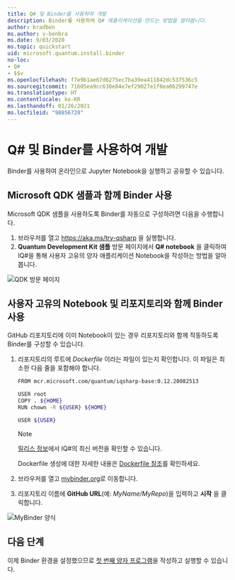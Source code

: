 ```yaml
---
title: Q# 및 Binder를 사용하여 개발
description: Binder를 사용하여 Q# 애플리케이션을 만드는 방법을 알아봅니다.
author: bradben
ms.author: v-benbra
ms.date: 9/03/2020
ms.topic: quickstart
uid: microsoft.quantum.install.binder
no-loc:
- Q#
- $$v
ms.openlocfilehash: f7e9b1ae67d6275ec7ba39ea411842dc537536c5
ms.sourcegitcommit: 71605ea9cc630e84e7ef29027e1f0ea06299747e
ms.translationtype: HT
ms.contentlocale: ko-KR
ms.lasthandoff: 01/26/2021
ms.locfileid: "98856720"
---
```

# <a name="develop-with-no-locq-and-binder"></a>Q# 및 Binder를 사용하여 개발

Binder를 사용하여 온라인으로 Jupyter Notebook을 실행하고 공유할 수 있습니다.

## <a name="use-binder-with-the-microsoft-qdk-samples"></a>Microsoft QDK 샘플과 함께 Binder 사용

Microsoft QDK 샘플을 사용하도록 Binder를 자동으로 구성하려면 다음을 수행합니다.

1. 브라우저를 열고 https://aka.ms/try-qsharp 을 실행합니다.
1. **Quantum Development Kit 샘플** 방문 페이지에서 **Q# notebook** 을 클릭하여 IQ#을 통해 사용자 고유의 양자 애플리케이션 Notebook을 작성하는 방법을 알아봅니다.

![QDK 방문 페이지](~/media/binder-install.png)

## <a name="use-binder-with-your-own-notebooks-and-repository"></a>사용자 고유의 Notebook 및 리포지토리와 함께 Binder 사용

GitHub 리포지토리에 이미 Notebook이 있는 경우 리포지토리와 함께 작동하도록 Binder를 구성할 수 있습니다.

1. 리포지토리의 루트에 *Dockerfile* 이라는 파일이 있는지 확인합니다. 이 파일은 최소한 다음 줄을 포함해야 합니다.

    ```bash
    FROM mcr.microsoft.com/quantum/iqsharp-base:0.12.20082513
    
    USER root
    COPY . ${HOME}
    RUN chown -R ${USER} ${HOME}
    
    USER ${USER}
    ```

    > [!NOTE]
    > [릴리스 정보](xref:microsoft.quantum.relnotes)에서 IQ#의 최신 버전을 확인할 수 있습니다.

    Dockerfile 생성에 대한 자세한 내용은 [Dockerfile 참조](https://docs.docker.com/engine/reference/builder/)를 확인하세요.

2. 브라우저를 열고 [mybinder.org](https://mybinder.org)로 이동합니다.
3. 리포지토리 이름에 **GitHub URL**(예: *MyName/MyRepo*)을 입력하고 **시작** 을 클릭합니다.

![MyBinder 양식](~/media/mybinder.png)
    
## <a name="next-steps"></a>다음 단계

이제 Binder 환경을 설정했으므로 [첫 번째 양자 프로그램](xref:microsoft.quantum.quickstarts.qrng)을 작성하고 실행할 수 있습니다.
